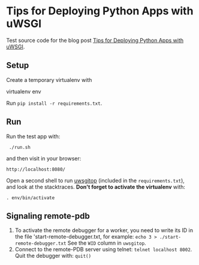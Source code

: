 # Tips for Deploying Python Apps with uWSGI

Test source code for the blog post
[Tips for Deploying Python Apps with uWSGI]().

## Setup

Create a temporary virtualenv with

virtualenv env

Run `pip install -r requirements.txt`.

## Run

Run the test app with:

  ` ./run.sh`

and then visit in your browser:

    http://localhost:8080/

Open a second shell to run [uwsgitop](https://github.com/xrmx/uwsgitop)
(included in the `requirements.txt`),
and look at the stacktraces.
**Don't forget to activate the virtualenv** with:

    . env/bin/activate

## Signaling remote-pdb

1. To activate the remote debugger for a worker,
   you need to write its ID in the file 'start-remote-debugger.txt,
   for example:
   `echo 3 > ./start-remote-debugger.txt`
   See the `WID` column in `uwsgitop`.
2. Connect to the remote-PDB server using telnet:
   `telnet localhost 8002`.
   Quit the debugger with: `quit()`
